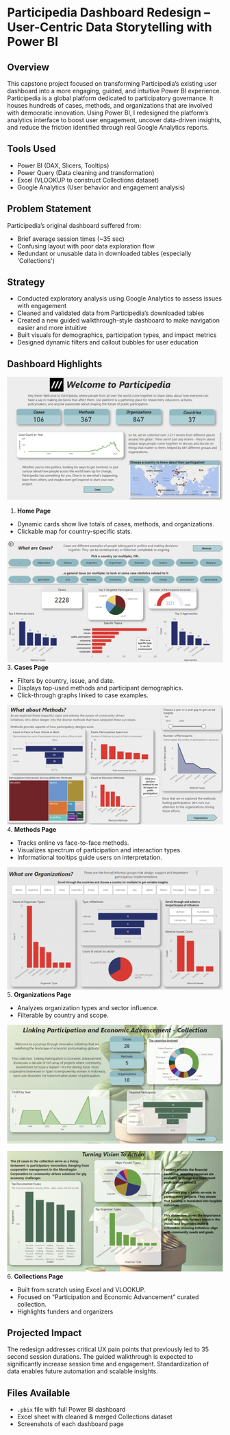 # Participedia Dashboard Redesign – User-Centric Data Storytelling with Power BI

## Overview
This capstone project focused on transforming Participedia’s existing user dashboard into a more engaging, guided, and intuitive Power BI experience. Participedia is a global platform dedicated to participatory governance. It houses hundreds of cases, methods, and organizations that are involved with democratic innovation.
Using Power BI, I redesigned the platform’s analytics interface to boost user engagement, uncover data-driven insights, and reduce the friction identified through real Google Analytics reports.

## Tools Used
- Power BI (DAX, Slicers, Tooltips)
- Power Query (Data cleaning and transformation)
- Excel (VLOOKUP to construct Collections dataset)
- Google Analytics (User behavior and engagement analysis)

## Problem Statement
Participedia’s original dashboard suffered from:
- Brief average session times (~35 sec)
- Confusing layout with poor data exploration flow
- Redundant or unusable data in downloaded tables (especially 'Collections')

## Strategy
- Conducted exploratory analysis using Google Analytics to assess issues with engagement
- Cleaned and validated data from Participedia’s downloaded tables
- Created a new guided walkthrough-style dashboard to make navigation easier and more intuitive
- Built visuals for demographics, participation types, and impact metrics
- Designed dynamic filters and callout bubbles for user education

## Dashboard Highlights

![Home Page](screenshots/homepage.png)

1. **Home Page**
- Dynamic cards show live totals of cases, methods, and organizations.
- Clickable map for country-specific stats.

![Home Page](screenshots/cases.png)
3. **Cases Page**  
- Filters by country, issue, and date.
- Displays top-used methods and participant demographics.
- Click-through graphs linked to case examples.

![Home Page](screenshots/methods.png)
4. **Methods Page**  
- Tracks online vs face-to-face methods.
- Visualizes spectrum of participation and interaction types.
- Informational tooltips guide users on interpretation.

![Home Page](screenshots/organizations.png)
5. **Organizations Page**  
- Analyzes organization types and sector influence.
- Filterable by country and scope.


![Home Page](screenshots/collections_1.png)

![Home Page](screenshots/collections_2.png)
6. **Collections Page**  
- Built from scratch using Excel and VLOOKUP.
- Focused on “Participation and Economic Advancement” curated collection.
- Highlights funders and organizers

## Projected Impact
The redesign addresses critical UX pain points that previously led to 35 second session durations. The guided walkthrough is expected to significantly increase session time and engagement. Standardization of data enables future automation and scalable insights.

## Files Available
- `.pbix` file with full Power BI dashboard  
- Excel sheet with cleaned & merged Collections dataset  
- Screenshots of each dashboard page
